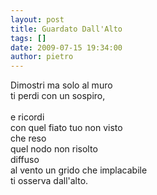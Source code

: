 ```yaml
---
layout: post
title: Guardato Dall'Alto
tags: []
date: 2009-07-15 19:34:00
author: pietro
---
```

Dimostri ma solo al muro<br/>ti perdi con un sospiro,<br/><br/>e ricordi<br/>con quel fiato tuo non visto<br/>che reso<br/>quel nodo non risolto<br/>diffuso<br/>al vento un grido che implacabile<br/>ti osserva dall'alto.

